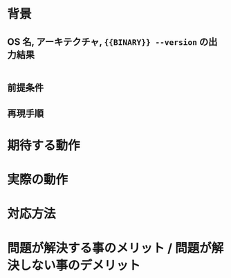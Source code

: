 # 背景

## OS 名, アーキテクチャ, ```{{BINARY}} --version``` の出力結果

```

```

## 前提条件

## 再現手順

# 期待する動作

# 実際の動作

# 対応方法

# 問題が解決する事のメリット / 問題が解決しない事のデメリット

